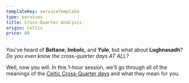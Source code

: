 ```yaml
---
templateKey: serviceTemplate
type: services
title: Cross-Quarter Analysis
origin: Celtic
price: 60
---
```

You've heard of **Beltane**, **Imbolc**, and **Yule**, but what about **Lughnasadh**? _Do you even know the cross-quarter days AT ALL?_

Well, now you will. In this 1-hour session, we'll go through all of the meanings of the [Celtic Cross-Quarter days](https://en.wikipedia.org/wiki/Wheel_of_the_Year) and what they mean for you.
